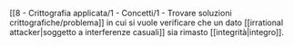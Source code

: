 [[8 - Crittografia applicata/1 - Concetti/1 - Trovare soluzioni crittografiche/problema]] in cui si vuole verificare che un dato [[irrational attacker|soggetto a interferenze casuali]] sia rimasto [[integrità|integro]].